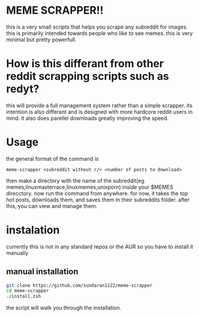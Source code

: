 # MEME SCRAPPER!!

this is a very small scripts that helps you scrape any subreddit for images. this is primarily intended towards people who
like to see memes. this is very minimal but pretty powerfull.

# How is this differant from other reddit scrapping scripts such as redyt?

this will provide a full management system rather than a simple scrapper. its intention is also differant and is designed with
more hardcore reddit users in mind. it also does parellel downloads greatly improving the speed.
# Usage
the general format of the command is

```
meme-scrapper <subreddit without r/> <number of posts to download>
```

then make a directory with the name of the subreddit(eg memes,linuxmasterrace,linuxmemes,unixporn) inside your $MEMES direcctory. now run the command from anywhere. for now,
it takes the top hot posts, downloads them, and saves them in their subreddits folder. after this, you can view and manage them.

# instalation

currently this is not in any standard repos or the AUR so you have to install it manually

## manual installation
``` bash
git clone https://github.com/sundaran1122/meme-scrapper
cd meme-scrapper
./install.zsh
```

the script will walk you through the installation.
